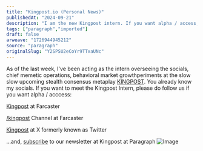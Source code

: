 ```yaml
---
title: "Kingpost.io (Personal News)"
publishedAt: "2024-09-21"
description: "I am the new Kingpost intern. If you want alpha / access, please do make sure you catch up with our socials. Coming Soon...."
tags: ["paragraph","imported"]
draft: false
arweave: "1726944945212"
source: "paragraph"
originalSlug: "Y2SPSU2eCoYr9TTxaUNc"
---
```


As of the last week, I've been acting as the intern overseeing the socials, chief memetic operations, behavioral market growthperiments at the slow slow upcoming stealth consensus metaplay [KINGPOST](). You already know my socials. If you want to meet the Kingpost Intern, please do follow us if you want alpha / acccess:

[Kingpost]() at Farcaster  

[/kingpost]() Channel at Farcaster

[Kingpost]() at X formerly known as Twitter

...and, [subscribe]() to our newsletter at Kingpost at Paragraph
![Image]()